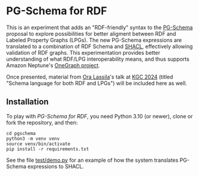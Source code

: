 # PG-Schema for RDF

This is an experiment that adds an "RDF-friendly" syntax to the [PG-Schema](https://arxiv.org/abs/2211.10962) proposal to explore possibilities for better aligment between RDF and Labeled Property Graphs (LPGs). The new PG-Schema expressions are translated to a combination of RDF Schema and [SHACL](https://www.w3.org/TR/shacl/), effectively allowing validation of RDF graphs. This experimentation provides better understanding of what RDF/LPG interoperability means, and thus supports Amazon Neptune's [OneGraph project](https://www.semantic-web-journal.net/content/onegraph-vision-challenges-breaking-graph-model-lock-0).

Once presented, material from [Ora Lassila](https://www.lassila.org/)'s talk at [KGC 2024](https://www.knowledgegraph.tech/) (titled "Schema language for both RDF and LPGs") will be included here as well.

## Installation

To play with _PG-Schema for RDF_, you need Python 3.10 (or newer), clone or fork the repository, and then:
```shell
cd pgschema
python3 -m venv venv
source venv/bin/activate
pip install -r requirements.txt
```

See the file [test/demo.py](./test/demo.py) for an example of how the system translates PG-Schema expressions to SHACL.
